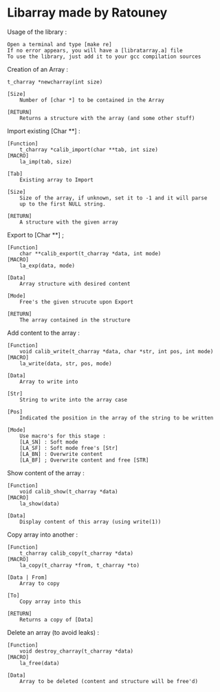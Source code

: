 # Libarray made by Ratouney

Usage of the library :

    Open a terminal and type [make re]
    If no error appears, you will have a [libratarray.a] file
    To use the library, just add it to your gcc compilation sources


Creation of an Array :

    t_charray *newcharray(int size)

    [Size]
        Number of [char *] to be contained in the Array
    
    [RETURN]
        Returns a structure with the array (and some other stuff)


Import existing [Char **] :

    [Function]
        t_charray *calib_import(char **tab, int size)
    [MACRO]
        la_imp(tab, size)

    [Tab]
        Existing array to Import
    
    [Size]
        Size of the array, if unknown, set it to -1 and it will parse
        up to the first NULL string.

    [RETURN]
        A structure with the given array


Export to [Char **] ;

    [Function]
        char **calib_export(t_charray *data, int mode)
    [MACRO]
        la_exp(data, mode)
        
    [Data]
        Array structure with desired content
    
    [Mode]
        Free's the given strucute upon Export
    
    [RETURN]
        The array contained in the structure


Add content to the array :

    [Function]
        void calib_write(t_charray *data, char *str, int pos, int mode)
    [MACRO]
        la_write(data, str, pos, mode)

    [Data]
        Array to write into

    [Str]
        String to write into the array case

    [Pos]
        Indicated the position in the array of the string to be written

    [Mode]
        Use macro's for this stage :
        [LA_SN] : Soft mode
        [LA_SF] : Soft mode free's [Str]
        [LA_BN] : Overwrite content
        [LA_BF] ; Overwrite content and free [STR]


Show content of the array :

    [Function]
        void calib_show(t_charray *data)
    [MACRO]
        la_show(data)

    [Data]
        Display content of this array (using write(1))


Copy array into another :

    [Function]
        t_charray calib_copy(t_charray *data)
    [MACRO]
        la_copy(t_charray *from, t_charray *to)

    [Data | From]
        Array to copy

    [To]
        Copy array into this

    [RETURN]
        Returns a copy of [Data]


Delete an array (to avoid leaks) :

    [Function]
        void destroy_charray(t_charray *data)
    [MACRO]
        la_free(data)

    [Data]
        Array to be deleted (content and structure will be free'd)

